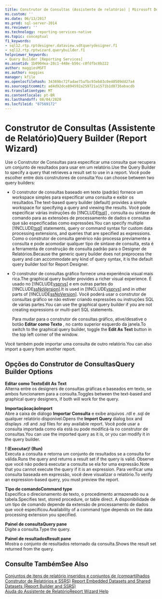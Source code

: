```yaml
---
title: Construtor de Consultas (Assistente de relatório) | Microsoft Docs
ms.custom: ''
ms.date: 06/13/2017
ms.prod: sql-server-2014
ms.reviewer: ''
ms.technology: reporting-services-native
ms.topic: conceptual
f1_keywords:
- sql12.rtp.rptdesigner.dataview.vdtquerydesigner.f1
- sql12.rtp.rptwizard.querybuilder.f1
helpviewer_keywords:
- Query Builder [Reporting Services]
ms.assetid: 1b0904ea-28c1-448e-b56c-c0fdfbc8b222
author: maggiesMSFT
ms.author: maggies
manager: kfile
ms.openlocfilehash: 34369bc72fadae75afbc93eb03c0e40509dd27a4
ms.sourcegitcommit: ad4d92dce894592a259721a1571b1d8736abacdb
ms.translationtype: MT
ms.contentlocale: pt-BR
ms.lasthandoff: 08/04/2020
ms.locfileid: "87569172"
---
```

# <a name="query-builder-report-wizard"></a><span data-ttu-id="0774d-102">Construtor de Consultas (Assistente de Relatório)</span><span class="sxs-lookup"><span data-stu-id="0774d-102">Query Builder (Report Wizard)</span></span>
  <span data-ttu-id="0774d-103">Use o Construtor de Consultas para especificar uma consulta que recupera um conjunto de resultados para usar em um relatório.</span><span class="sxs-lookup"><span data-stu-id="0774d-103">Use the Query Builder to specify a query that retrieves a result set to use in a report.</span></span> <span data-ttu-id="0774d-104">Você pode escolher entre dois construtores de consulta:</span><span class="sxs-lookup"><span data-stu-id="0774d-104">You can choose between two query builders:</span></span>  
  
-   <span data-ttu-id="0774d-105">O construtor de consultas baseado em texto (padrão) fornece um workspace simples para especificar uma consulta e exibir os resultados.</span><span class="sxs-lookup"><span data-stu-id="0774d-105">The text-based query builder (default) provides a simple workspace for specifying a query and viewing the results.</span></span> <span data-ttu-id="0774d-106">Você pode especificar várias instruções do [!INCLUDE[tsql](../includes/tsql-md.md)] , consulta ou sintaxe de comando para as extensões de processamento de dados e consultas que são especificadas como expressões.</span><span class="sxs-lookup"><span data-stu-id="0774d-106">You can specify multiple [!INCLUDE[tsql](../includes/tsql-md.md)] statements, query or command syntax for custom data processing extensions, and queries that are specified as expressions.</span></span> <span data-ttu-id="0774d-107">Como o construtor de consulta genérico não processa previamente a consulta e pode acomodar qualquer tipo de sintaxe de consulta, esta é a ferramenta de construção de consulta padrão para o Designer de Relatórios.</span><span class="sxs-lookup"><span data-stu-id="0774d-107">Because the generic query builder does not preprocess the query and can accommodate any kind of query syntax, it is the default query builder tool for Report Designer.</span></span>  
  
-   <span data-ttu-id="0774d-108">O construtor de consultas gráfico fornece uma experiência visual mais rica.</span><span class="sxs-lookup"><span data-stu-id="0774d-108">The graphical query builder provides a richer visual experience.</span></span> <span data-ttu-id="0774d-109">É usado no [!INCLUDE[vsprvs](../includes/vsprvs-md.md)] e em outras partes do [!INCLUDE[ssNoVersion](../includes/ssnoversion-md.md)].</span><span class="sxs-lookup"><span data-stu-id="0774d-109">It is used in [!INCLUDE[vsprvs](../includes/vsprvs-md.md)] and in other parts of [!INCLUDE[ssNoVersion](../includes/ssnoversion-md.md)].</span></span> <span data-ttu-id="0774d-110">Você poderá usar o construtor de consultas gráfico se não estiver criando expressões ou instruções SQL de várias partes.</span><span class="sxs-lookup"><span data-stu-id="0774d-110">You can use the graphical query builder if you are not creating expressions or multi-part SQL statements.</span></span>  
  
     <span data-ttu-id="0774d-111">Para mudar para o construtor de consultas gráfico, ative/desative o botão **Editar como Texto** , no canto superior esquerdo da janela.</span><span class="sxs-lookup"><span data-stu-id="0774d-111">To switch to the graphical query builder, toggle the **Edit As Text** button in the top left corner of the window.</span></span>  
  
 <span data-ttu-id="0774d-112">Você também pode importar uma consulta de outro relatório.</span><span class="sxs-lookup"><span data-stu-id="0774d-112">You can also import a query from another report.</span></span>  
  
## <a name="query-builder-options"></a><span data-ttu-id="0774d-113">Opções do Construtor de Consultas</span><span class="sxs-lookup"><span data-stu-id="0774d-113">Query Builder Options</span></span>  
 <span data-ttu-id="0774d-114">**Editar como Texto**</span><span class="sxs-lookup"><span data-stu-id="0774d-114">**Edit As Text**</span></span>  
 <span data-ttu-id="0774d-115">Alterna entre os designers de consultas gráficas e baseados em texto, se ambos funcionarem para a consulta.</span><span class="sxs-lookup"><span data-stu-id="0774d-115">Toggles between the text-based and graphical query designers, if both will work for the query.</span></span>  
  
 <span data-ttu-id="0774d-116">**Importaçãoação**</span><span class="sxs-lookup"><span data-stu-id="0774d-116">**Import**</span></span>  
 <span data-ttu-id="0774d-117">Abre a caixa de diálogo **Importar Consulta** e exibe arquivos .rdl e .sql de qualquer relatório disponível.</span><span class="sxs-lookup"><span data-stu-id="0774d-117">Opens the **Import Query** dialog box and displays .rdl and .sql files for any available report.</span></span> <span data-ttu-id="0774d-118">Você pode usar a consulta importada como ela está ou pode modificá-la no construtor de consultas.</span><span class="sxs-lookup"><span data-stu-id="0774d-118">You can use the imported query as it is, or you can modify it in the query builder.</span></span>  
  
 <span data-ttu-id="0774d-119">**! (Executar)**</span><span class="sxs-lookup"><span data-stu-id="0774d-119">**! (Run)**</span></span>  
 <span data-ttu-id="0774d-120">Executa a consulta e retorna um conjunto de resultados se a consulta for válida.</span><span class="sxs-lookup"><span data-stu-id="0774d-120">Runs the query and returns a result set if the query is valid.</span></span> <span data-ttu-id="0774d-121">Observe que você não poderá executar a consulta se ela for uma expressão.</span><span class="sxs-lookup"><span data-stu-id="0774d-121">Note that you cannot execute the query if it is an expression.</span></span> <span data-ttu-id="0774d-122">Para verificar uma consulta baseada em expressão, você deve visualizar o relatório.</span><span class="sxs-lookup"><span data-stu-id="0774d-122">To verify an expression-based query, you must preview the report.</span></span>  
  
 <span data-ttu-id="0774d-123">**Tipo de comando**</span><span class="sxs-lookup"><span data-stu-id="0774d-123">**Command type**</span></span>  
 <span data-ttu-id="0774d-124">Especifica o direcionamento de texto, o procedimento armazenado ou a tabela.</span><span class="sxs-lookup"><span data-stu-id="0774d-124">Specifies text, stored procedure, or table direct.</span></span> <span data-ttu-id="0774d-125">A disponibilidade de um tipo de comando depende da extensão de processamento de dados que você especificou.</span><span class="sxs-lookup"><span data-stu-id="0774d-125">Availability of a command type depends on the data processing extension you specified.</span></span>  
  
 <span data-ttu-id="0774d-126">**Painel de consulta**</span><span class="sxs-lookup"><span data-stu-id="0774d-126">**Query pane**</span></span>  
 <span data-ttu-id="0774d-127">Digite a consulta.</span><span class="sxs-lookup"><span data-stu-id="0774d-127">Type the query.</span></span>  
  
 <span data-ttu-id="0774d-128">**Painel de resultados**</span><span class="sxs-lookup"><span data-stu-id="0774d-128">**Result pane**</span></span>  
 <span data-ttu-id="0774d-129">Mostra o conjunto de resultados retornado da consulta.</span><span class="sxs-lookup"><span data-stu-id="0774d-129">Shows the result set returned from the query.</span></span>  
  
## <a name="see-also"></a><span data-ttu-id="0774d-130">Consulte Também</span><span class="sxs-lookup"><span data-stu-id="0774d-130">See Also</span></span>  
 <span data-ttu-id="0774d-131">[Conjuntos de itens de relatório inseridos e conjuntos de &#40;compartilhados Construtor de Relatórios e SSRS&#41;](report-data/report-embedded-datasets-and-shared-datasets-report-builder-and-ssrs.md) </span><span class="sxs-lookup"><span data-stu-id="0774d-131">[Report Embedded Datasets and Shared Datasets &#40;Report Builder and SSRS&#41;](report-data/report-embedded-datasets-and-shared-datasets-report-builder-and-ssrs.md) </span></span>  
 [<span data-ttu-id="0774d-132">Ajuda do Assistente de Relatório</span><span class="sxs-lookup"><span data-stu-id="0774d-132">Report Wizard Help</span></span>](../../2014/reporting-services/report-wizard-help.md)  
  
  
